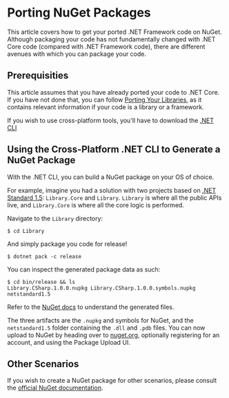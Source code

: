 # Porting NuGet Packages

This article covers how to get your ported .NET Framework code on NuGet.  Although packaging your code has not fundamentally changed with .NET Core code (compared with .NET Framework code), there are different avenues with which you can package your code.

## Prerequisities

This article assumes that you have already ported your code to .NET Core.  If you have not done that, you can follow [Porting Your Libraries](libraries.md), as it contains relevant information if your code is a library or a framework.

If you wish to use cross-platform tools, you'll have to download the [.NET CLI](http://aka.ms/dotnetcoregs)

## Using the Cross-Platform .NET CLI to Generate a NuGet Package

With the .NET CLI, you can build a NuGet package on your OS of choice.

For example, imagine you had a solution with two projects based on [.NET Standard 1.5](https://github.com/dotnet/corefx/blob/master/Documentation/architecture/net-platform-standard.md#mapping-the-net-platform-standard-to-platforms): `Library.Core` and `Library`.  `Library` is where all the public APIs live, and `Library.Core` is where all the core logic is performed.

Navigate to the `Library` directory:

```$ cd Library```

And simply package you code for release!

```$ dotnet pack -c release```

You can inspect the generated package data as such:

```
$ cd bin/release && ls
Library.CSharp.1.0.0.nupkg Library.CSharp.1.0.0.symbols.nupkg netstandard1.5
```

Refer to the [NuGet docs](https://docs.nuget.org) to understand the generated files.

The three artifacts are the `.nupkg` and symbols for NuGet, and the `netstandard1.5` folder containing the `.dll` and `.pdb` files.  You can now upload to NuGet by heading over to [nuget.org](nuget.org), optionally registering for an account, and using the Package Upload UI.

## Other Scenarios

If you wish to create a NuGet package for other scenarios, please consult the [official NuGet documentation](https://docs.nuget.org/create).